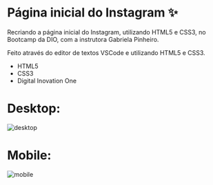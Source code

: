 
# Página inicial do Instagram ✨

Recriando a página inicial do Instagram, utilizando HTML5 e CSS3, no Bootcamp da DIO, com a instrutora Gabriela Pinheiro.

Feito através do editor de textos VSCode e utilizando HTML5 e CSS3.

  - HTML5
  - CSS3
  - Digital Inovation One
  
  # Desktop:
  
  ![desktop](https://user-images.githubusercontent.com/64233257/91644972-7e293a80-ea17-11ea-8c82-19cb4ba51e1f.png)

  # Mobile: 
  
  ![mobile](https://user-images.githubusercontent.com/64233257/91645006-c6485d00-ea17-11ea-8543-63b67d46cf6b.png)

  
  


